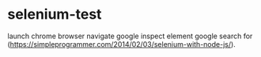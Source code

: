 # selenium-test
launch chrome browser
navigate google
inspect element
google search for (https://simpleprogrammer.com/2014/02/03/selenium-with-node-js/).
